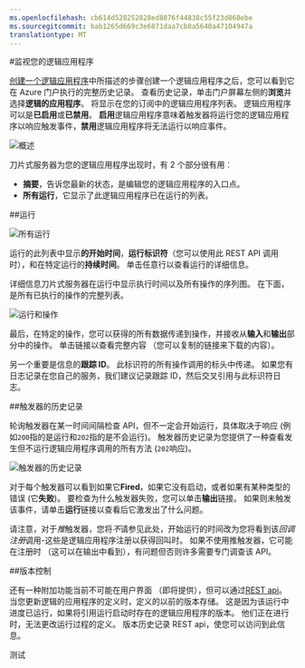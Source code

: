 ```yaml
---
ms.openlocfilehash: cb614d528252828ed8876f44838c55f23d868ebe
ms.sourcegitcommit: bab1265d669c3e6871daa7cb8a5640a47104947a
translationtype: MT
---
```

<properties 
    pageTitle="监视您的逻辑应用程序" 
    description="如何查看您的逻辑应用程序已经完成。" 
    authors="stepsic-microsoft-com" 
    manager="dwrede" 
    editor="" 
    services="app-service\logic" 
    documentationCenter=""/>

<tags
    ms.service="app-service-logic"
    ms.workload="integration"
    ms.tgt_pltfrm="na"
    ms.devlang="na"
    ms.topic="article"
    ms.date="07/01/2015"
    ms.author="stepsic"/>

#监视您的逻辑应用程序

[创建一个逻辑应用程序](app-service-logic-create-a-logic-app.md)中所描述的步骤创建一个逻辑应用程序之后，您可以看到它在 Azure 门户执行的完整历史记录。 查看历史记录，单击门户屏幕左侧的**浏览**并选择**逻辑的应用程序**。 将显示在您的订阅中的逻辑应用程序列表。 逻辑应用程序可以是**已启用**或**已禁用**。 **启用**逻辑应用程序意味着触发器将运行您的逻辑应用程序以响应触发事件，**禁用**逻辑应用程序将无法运行以响应事件。

![概述](./media/app-service-logic-monitor-your-logic-apps/overview.png)

刀片式服务器为您的逻辑应用程序出现时，有 2 个部分很有用︰

- **摘要**，告诉您最新的状态，是编辑您的逻辑应用程序的入口点。
- **所有运行**，它显示了此逻辑应用程序已在运行的列表。

##运行

![所有运行](./media/app-service-logic-monitor-your-logic-apps/allruns.png)

运行的此列表中显示**的开始时间**，**运行标识符**（您可以使用此 REST API 调用时），和在特定运行的**持续时间**。 单击任意行以查看运行的详细信息。

详细信息刀片式服务器在运行中显示执行时间以及所有操作的序列图。 在下面，是所有已执行的操作的完整列表。

![运行和操作](./media/app-service-logic-monitor-your-logic-apps/runandaction.png)

最后，在特定的操作，您可以获得的所有数据传递到操作，并接收从**输入**和**输出**部分中的操作。 单击链接以查看完整内容 （您可以复制的链接来下载的内容）。 

另一个重要是信息的**跟踪 ID**。 此标识符的所有操作调用的标头中传递。 如果您有日志记录在您自己的服务，我们建议记录跟踪 ID，然后交叉引用与此标识符日志。

##触发器的历史记录 

轮询触发器在某一时间间隔检查 API，但不一定会开始运行，具体取决于响应 (例如`200`指的是运行和`202`指的是不会运行)。 触发器历史记录为您提供了一种查看发生但不运行逻辑应用程序调用的所有方法 (`202`响应)。

![触发器的历史记录](./media/app-service-logic-monitor-your-logic-apps/triggerhistory.png)

对于每个触发器可以看到如果它**Fired**，如果它没有启动，或者如果有某种类型的错误 (它**失败**)。 要检查为什么触发器失败，您可以单击**输出**链接。 如果则未触发该事件，请单击**运行**链接以查看后它激发出了什么问题。

请注意，对于*推*触发器，您将*不*请参见此处，开始运行的时间改为您将看到该*回调注册*调用-这些是逻辑应用程序注册以获得回叫时。 如果不使用推触发器，它可能在注册时 （这可以在输出中看到），有问题但否则许多需要专门调查该 API。

##版本控制

还有一种附加功能当前不可能在用户界面 （即将提供），但可以通过[REST api](http://go.microsoft.com/fwlink/?LinkID=525617&clcid=0x409)。 当您更新逻辑的应用程序的定义时，定义的以前的版本存储。 这是因为该运行中进度已运行，如果将引用运行启动时存在的逻辑应用程序的版本。 他们正在进行时，无法更改运行过程的定义。 版本历史记录 REST api，使您可以访问到此信息。
 
测试

